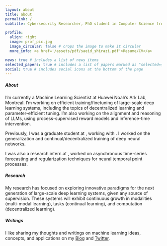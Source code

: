 ```yaml
---
layout: about
title: about
permalink: /
subtitle: Cybersecurity Researcher, PhD student in Computer Science from <a href='https://www.ccsl.carleton.ca/'>CCSL</a>.

profile:
  align: right
  image: prof_pic.jpg
  image_circular: false # crops the image to make it circular
  more_info: <a href='/assets/pdf/saeid_shirazi.pdf'>Resume/CV</a>

news: true # includes a list of news items
selected_papers: true # includes a list of papers marked as "selected={true}"
social: true # includes social icons at the bottom of the page
---
```


##### About

I’m currently a Machine Learning Scientist at Huawei Noah’s Ark Lab, Montreal.
I’m working on efficient training/finetuning of large-scale deep learning systems, including the topics of decentralized learning and parameter-efficient tuning. I’m also working on the alignment and reasoning of LLMs, using process-supervised reward models and inference-time intervention.

Previously, I was a graduate student at , working with . I worked on the generalization and continual/decentralized training of deep neural networks.

I was also a research intern at , worked on asynchronous time-series forecasting and regularization techniques for neural temporal point processes.

##### Research

My research has focused on exploring innovative paradigms for the next generation of large-scale deep learning systems, given any source of supervision. These systems will exhibit continuous growth in modalities (multi-modal learning), tasks (continual learning), and computation (decentralized learning).

##### Writings

I like sharing my thoughts and writings on machine learning ideas, concepts, and applications on my [Blog](/blog/) and [Twitter](https://twitter.com/naderasadi_).
